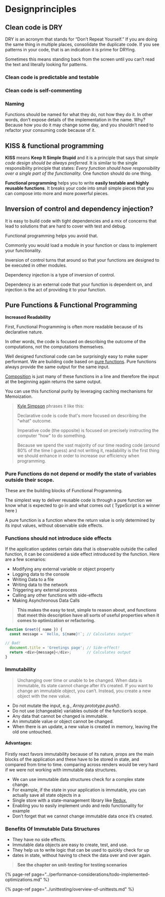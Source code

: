 # Designprinciples

## Clean code is DRY

DRY is an acronym that stands for “Don’t Repeat Yourself.” If you are doing the same thing in multiple places, consolidate the duplicate code. If you see patterns in your code, that is an indication it is prime for DRYing. 

Sometimes this means standing back from the screen until you can’t read the text and literally looking for patterns.

### Clean code is predictable and testable

### Clean code is self-commenting

### **Naming**

Functions should be named for what they do, not how they do it. In other words, don’t expose details of the implementation in the name. Why? Because how you do it may change some day, and you shouldn’t need to refactor your consuming code because of it.

## KISS & functional programming

**KISS** means **Keep It Simple Stupid** and it is a principle that says that _simple code design should be always preferred_. It is similar to the single responsibility principle that states: _Every function should have responsibility over a single part of the functionality._ One function should do one thing.

**Functional programming** helps you to write **easily testable and highly reusable functions**. It breaks your code into small simple pieces that you can compose into more and more powerful pieces.

## Inversion of control and dependency injection?

It is easy to build code with tight dependencies and a mix of concerns that lead to solutions that are hard to cover with test and debug.

Functional programming helps you avoid that.

Commonly you would load a module in your function or class to implement your functionality.

Inversion of control turns that around so that your functions are designed to be executed in other modules.

Dependency injection is a type of inversion of control.

Dependency is an external code that your function is dependent on, and injection is the act of providing it to your function.

## Pure Functions & Functional Programming

**Increased Readability**

First, Functional Programming is often more readable because of its declarative nature.

In other words, the code is focused on describing the outcome of the computations, not the computations themselves.

Well designed functional code can be surprisingly easy to make super performant. We are building code based on [pure functions](https://www.7urtle.com/javascript-functional-programming-basics#lambda-Pure-functions). Pure functions always provide the same output for the same input.

 [Composition](https://www.7urtle.com/javascript-functional-programming-basics#lambda-Function-composition) is just many of these functions in a line and therefore the input at the beginning again returns the same output.

You can use this functional purity by leveraging caching mechanisms for Memoization.



> [Kyle Simpson](https://github.com/getify/Functional-Light-JS/blob/master/manuscript/ch1.md/#chapter-1-why-functional-programming) phrases it like this:
>
> Declarative code is code that's more focused on describing the "what" outcome.
>
> Imperative code \(the opposite\) is focused on precisely instructing the computer "how" to do something.
>
> Because we spend the vast majority of our time reading code \(around 80% of the time I guess\) and not writing it, readability is the first thing we should enhance in order to increase our efficiency when programming.

### Pure Functions do not depend or modify the state of variables outside their scope. 

These are the building blocks of Functional Programming.

The simplest way to deliver reusable code is through a pure function we know what is expected to go in and what comes out \( TypeScript is a winner here \)

A pure function is a function where the return value is only determined by its input values, without observable side effects. 

### **Functions should not introduce side effects** <a id="046d"></a>

If the application updates certain data that is observable outside the called function, it can be considered a side effect introduced by the function. Here are a few scenarios:

* Modifying any external variable or object property
* Logging data to the console
* Writing Data to a file
* Writing data to the network
* Triggering any external process
* Calling any other functions with side-effects
* Making Asynchronous Data Calls

> **This makes the easy to test, simple to reason about, and functions that meet this description have all sorts of useful properties when it comes to optimization or refactoring.**

```javascript
function Greet({ name }) {
  const message = `Hello, ${name}!`; // Calculates output'

// Bad!
  document.title = 'Greetings page'; // Side-effect!
  return <div>{message}</div>;       // Calculates output
}

```

### Immutability

> Unchanging over time or unable to be changed. When data is immutable, its state cannot change after it’s created. If you want to change an immutable object, you can’t. Instead, you create a new object with the new value.

* Do not mutate the input, e.g., _Array.prototype.push\(\)_.
* Do not use \(changeable\) variables outside of the function’s scope.
* Any data that cannot be changed is immutable.
* An immutable value or object cannot be changed.
* When there is an update, a new value is created in memory, leaving the old one untouched.

#### Advantages: 

Firstly react favors immutability because of its nature, props are the main blocks of the application and these have to be stored in state, and compared from time to time. comparing across renders would be very hard if we were not working with immutable data structures.

* We can use immutable data structures check for a complex state change.
* For example, if the state in your application is immutable, you can actually save all state objects in a
* Single store with a state-management library like [Redux](https://redux.js.org/), 
* Enabling you to easily implement undo and redo functionality for example
* Don’t forget that we cannot change immutable data once it’s created.

### Benefits Of Immutable Data Structures

* They have no side effects.
* Immutable data objects are easy to create, test, and use.
* They help us to write logic that can be used to quickly check for up
* dates in state, without having to check the data over and over again.

> **See the chapter on unit-testing for testing scenarios**

{% page-ref page="../performance-considerations/todo-implemented-optimizations.md" %}

{% page-ref page="../unittesting/overview-of-unittests.md" %}



